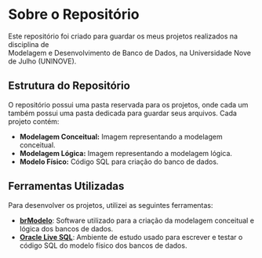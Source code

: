 # Sobre o Repositório

Este repositório foi criado para guardar os meus projetos realizados na disciplina de <br>
Modelagem e Desenvolvimento de Banco de Dados, na Universidade Nove de Julho (UNINOVE).

## Estrutura do Repositório
O repositório possui uma pasta reservada para os projetos, onde cada um também possui uma pasta dedicada para guardar seus arquivos. Cada projeto contém:

- **Modelagem Conceitual:** Imagem representando a modelagem conceitual.
- **Modelagem Lógica:** Imagem representando a modelagem lógica.
- **Modelo Físico:** Código SQL para criação do banco de dados.

## Ferramentas Utilizadas

Para desenvolver os projetos, utilizei as seguintes ferramentas:

- **[brModelo](http://www.sis4.com/brModelo/)**: Software utilizado para a criação da modelagem conceitual e lógica dos bancos de dados.
- **[Oracle Live SQL](https://livesql.oracle.com/apex/f?p=590:1000:0)**: Ambiente de estudo usado para escrever e testar o código SQL do modelo físico dos bancos de dados.
